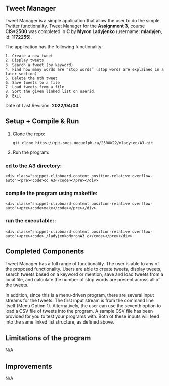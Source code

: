## Tweet Manager

Tweet Manager is a simple application that allow the user to do the simple Twitter functionality. Tweet Manager for the 
**Assignment 3**, course **CIS*2500** was completed in **C** by **Myron Ladyjenko** (username: **mladyjen**, id: **1172255**). 

The application has the following functionality: 

    1. Create a new tweet
    2. Display tweets
    3. Search a tweet (by keyword)
    4. Find how many words are “stop words” (stop words are explained in a later section)
    5. Delete the nth tweet
    6. Save tweets to a file
    7. Load tweets from a file
    8. Sort the given linked list on userid.
    9. Exit

Date of Last Revision: **2022/04/03**.    

## Setup + Compile & Run

1. Clone the repo:
    <div class="snippet-clipboard-content position-relative overflow-auto"><pre><code>git clone https://git.socs.uoguelph.ca/2500W22/mladyjen/A3.git</code></pre></div>
2. Run the program:
### cd to the A3 directory:
    <div class="snippet-clipboard-content position-relative overflow-auto"><pre><code>cd A3</code></pre></div>
### compile the program using makefile:
    <div class="snippet-clipboard-content position-relative overflow-auto"><pre><code>make</code></pre></div>
### run the executable::
    <div class="snippet-clipboard-content position-relative overflow-auto"><pre><code>./ladyjenkoMyronA3.c</code></pre></div>

## Completed Components

Tweet Manager has a full range of functionality. The user is able to any of the proposed functionality. Users are able to create tweets, display tweets, search tweets based on a keyword or mention, save and load tweets from a local file, and calculate the number of stop words are
present across all of the tweets.

In addition, since this is a menu-driven program, there are several input streams for the tweets. The first input
stream is from the command line itself (Menu Option 1). Alternatively, the user can use the seventh option to load a
CSV file of tweets into the program. A sample CSV file has been provided for you to test your programs with. Both
of these inputs will feed into the same linked list structure, as defined above.

## Limitations of the program

N/A

## Improvements

N/A
